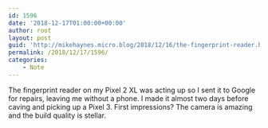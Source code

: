 ```yaml
---
id: 1596
date: '2018-12-17T01:00:00+00:00'
author: root
layout: post
guid: 'http://mikehaynes.micro.blog/2018/12/16/the-fingerprint-reader.html'
permalink: /2018/12/17/1596/
categories:
    - Note
---
```


The fingerprint reader on my Pixel 2 XL was acting up so I sent it to Google for repairs, leaving me without a phone. I made it almost two days before caving and picking up a Pixel 3. First impressions? The camera is amazing and the build quality is stellar.